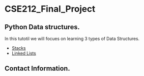 # CSE212_Final_Project
## Python Data structures. 
In this tutotil we will focues on learning 3 types of Data Structures. 
- [Stacks](stacks.md)
- [Linked Lists](linked_list.md)
## Contact Information.

